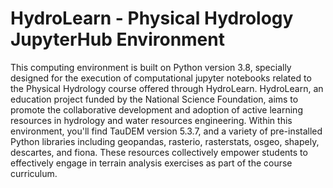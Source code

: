 # HydroLearn - Physical Hydrology JupyterHub Environment

This computing environment is built on Python version 3.8, specially designed
for the execution of computational jupyter notebooks related to the Physical
Hydrology course offered through HydroLearn. HydroLearn, an education project
funded by the National Science Foundation, aims to promote the collaborative
development and adoption of active learning resources in hydrology and water
resources engineering. Within this environment, you'll find TauDEM version
5.3.7, and a variety of pre-installed Python libraries including geopandas,
rasterio, rasterstats, osgeo, shapely, descartes, and fiona. These resources
collectively empower students to effectively engage in terrain analysis
exercises as part of the course curriculum.
